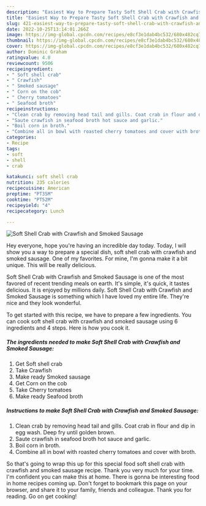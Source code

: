 ```yaml
---
description: "Easiest Way to Prepare Tasty Soft Shell Crab with Crawfish and Smoked Sausage"
title: "Easiest Way to Prepare Tasty Soft Shell Crab with Crawfish and Smoked Sausage"
slug: 421-easiest-way-to-prepare-tasty-soft-shell-crab-with-crawfish-and-smoked-sausage
date: 2022-10-25T13:14:01.266Z
image: https://img-global.cpcdn.com/recipes/e8cf3e1dab4bc532/680x482cq70/soft-shell-crab-with-crawfish-and-smoked-sausage-recipe-main-photo.jpg
thumbnail: https://img-global.cpcdn.com/recipes/e8cf3e1dab4bc532/680x482cq70/soft-shell-crab-with-crawfish-and-smoked-sausage-recipe-main-photo.jpg
cover: https://img-global.cpcdn.com/recipes/e8cf3e1dab4bc532/680x482cq70/soft-shell-crab-with-crawfish-and-smoked-sausage-recipe-main-photo.jpg
author: Dominic Graham
ratingvalue: 4.8
reviewcount: 9506
recipeingredient:
- " Soft shell crab"
- " Crawfish"
- " Smoked sausage"
- " Corn on the cob"
- " Cherry tomatoes"
- " Seafood broth"
recipeinstructions:
- "Clean crab by removing head tail and gills. Coat crab in flour and dip in egg wash. Deep fry until golden brown."
- "Saute crawfish in seafood broth hot sauce and garlic."
- "Boil corn in broth."
- "Combine all in bowl with roasted cherry tomatoes and cover with broth."
categories:
- Recipe
tags:
- soft
- shell
- crab

katakunci: soft shell crab 
nutrition: 235 calories
recipecuisine: American
preptime: "PT35M"
cooktime: "PT52M"
recipeyield: "4"
recipecategory: Lunch

---
```



![Soft Shell Crab with Crawfish and Smoked Sausage](https://img-global.cpcdn.com/recipes/e8cf3e1dab4bc532/680x482cq70/soft-shell-crab-with-crawfish-and-smoked-sausage-recipe-main-photo.jpg)

Hey everyone, hope you're having an incredible day today. Today, I will show you a way to prepare a special dish, soft shell crab with crawfish and smoked sausage. One of my favorites. For mine, I'm gonna make it a bit unique. This will be really delicious.



Soft Shell Crab with Crawfish and Smoked Sausage is one of the most favored of recent trending meals on earth. It's simple, it's quick, it tastes delicious. It is enjoyed by millions daily. Soft Shell Crab with Crawfish and Smoked Sausage is something which I have loved my entire life. They're nice and they look wonderful.


To get started with this recipe, we have to prepare a few ingredients. You can cook soft shell crab with crawfish and smoked sausage using 6 ingredients and 4 steps. Here is how you cook it.

<!--inarticleads1-->

##### The ingredients needed to make Soft Shell Crab with Crawfish and Smoked Sausage:

1. Get  Soft shell crab
1. Take  Crawfish
1. Make ready  Smoked sausage
1. Get  Corn on the cob
1. Take  Cherry tomatoes
1. Make ready  Seafood broth




<!--inarticleads2-->

##### Instructions to make Soft Shell Crab with Crawfish and Smoked Sausage:

1. Clean crab by removing head tail and gills. Coat crab in flour and dip in egg wash. Deep fry until golden brown.
1. Saute crawfish in seafood broth hot sauce and garlic.
1. Boil corn in broth.
1. Combine all in bowl with roasted cherry tomatoes and cover with broth.




So that's going to wrap this up for this special food soft shell crab with crawfish and smoked sausage recipe. Thank you very much for your time. I'm confident you can make this at home. There is gonna be interesting food in home recipes coming up. Don't forget to bookmark this page on your browser, and share it to your family, friends and colleague. Thank you for reading. Go on get cooking!
